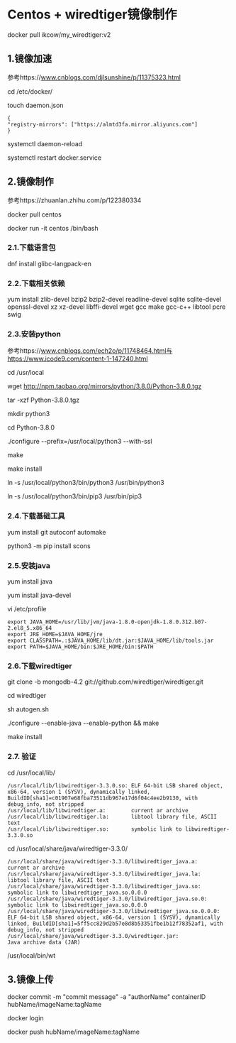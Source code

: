 # Centos + wiredtiger镜像制作
docker pull ikcow/my_wiredtiger:v2

## 1.镜像加速

参考https://www.cnblogs.com/djlsunshine/p/11375323.html

cd /etc/docker/

touch daemon.json
```
{
"registry-mirrors": ["https://almtd3fa.mirror.aliyuncs.com"] 
}
```

systemctl daemon-reload

systemctl restart docker.service

## 2.镜像制作

参考https://zhuanlan.zhihu.com/p/122380334

docker pull centos

docker run -it centos /bin/bash

### 2.1.下载语言包

dnf install glibc-langpack-en

### 2.2.下载相关依赖

yum install zlib-devel bzip2 bzip2-devel readline-devel sqlite sqlite-devel openssl-devel xz xz-devel libffi-devel wget gcc make gcc-c++ libtool pcre swig

### 2.3.安装python

参考https://www.cnblogs.com/ech2o/p/11748464.html与https://www.icode9.com/content-1-147240.html

cd /usr/local

wget http://npm.taobao.org/mirrors/python/3.8.0/Python-3.8.0.tgz

tar -xzf Python-3.8.0.tgz

mkdir python3

cd Python-3.8.0

./configure --prefix=/usr/local/python3 --with-ssl

make

make install

ln -s /usr/local/python3/bin/python3 /usr/bin/python3

ln -s /usr/local/python3/bin/pip3 /usr/bin/pip3

### 2.4.下载基础工具

yum install git autoconf automake

python3 -m pip install scons

### 2.5.安装java

yum install java

yum install java-devel

vi /etc/profile

```
export JAVA_HOME=/usr/lib/jvm/java-1.8.0-openjdk-1.8.0.312.b07-2.el8_5.x86_64
export JRE_HOME=$JAVA_HOME/jre
export CLASSPATH=.:$JAVA_HOME/lib/dt.jar:$JAVA_HOME/lib/tools.jar
export PATH=$JAVA_HOME/bin:$JRE_HOME/bin:$PATH
```


### 2.6.下载wiredtiger

git clone -b mongodb-4.2 git://github.com/wiredtiger/wiredtiger.git

cd wiredtiger

sh autogen.sh

./configure --enable-java --enable-python && make

make install

### 2.7. 验证

cd /usr/local/lib/

```
/usr/local/lib/libwiredtiger-3.3.0.so: ELF 64-bit LSB shared object, x86-64, version 1 (SYSV), dynamically linked, BuildID[sha1]=c01907e68fba73511db967e17d6f04c4ee2b9130, with debug_info, not stripped
/usr/local/lib/libwiredtiger.a:        current ar archive
/usr/local/lib/libwiredtiger.la:       libtool library file, ASCII text
/usr/local/lib/libwiredtiger.so:       symbolic link to libwiredtiger-3.3.0.so
```

cd /usr/local/share/java/wiredtiger-3.3.0/

```
/usr/local/share/java/wiredtiger-3.3.0/libwiredtiger_java.a:        current ar archive
/usr/local/share/java/wiredtiger-3.3.0/libwiredtiger_java.la:       libtool library file, ASCII text
/usr/local/share/java/wiredtiger-3.3.0/libwiredtiger_java.so:       symbolic link to libwiredtiger_java.so.0.0.0
/usr/local/share/java/wiredtiger-3.3.0/libwiredtiger_java.so.0:     symbolic link to libwiredtiger_java.so.0.0.0
/usr/local/share/java/wiredtiger-3.3.0/libwiredtiger_java.so.0.0.0: ELF 64-bit LSB shared object, x86-64, version 1 (SYSV), dynamically linked, BuildID[sha1]=5ff5cc829d2b57e8d8b53351fbe1b12f78352af1, with debug_info, not stripped
/usr/local/share/java/wiredtiger-3.3.0/wiredtiger.jar:              Java archive data (JAR)
```

/usr/local/bin/wt

## 3.镜像上传

docker commit -m "commit message" -a "authorName" containerID hubName/imageName:tagName

docker login

docker push hubName/imageName:tagName